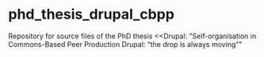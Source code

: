 # phd_thesis_drupal_cbpp
Repository for source files of the PhD thesis &lt;&lt;Drupal: "Self-organisation in Commons-Based Peer Production
Drupal: “the drop is always moving”"
